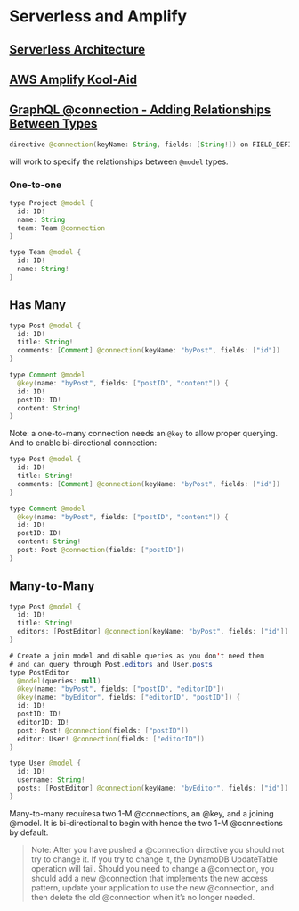 # Serverless and Amplify

## [Serverless Architecture](https://hackernoon.com/what-is-serverless-architecture-what-are-its-pros-and-cons-cc4b804022e9)


## [AWS Amplify Kool-Aid](https://aws.amazon.com/amplify/)

## [GraphQL @connection - Adding Relationships Between Types](https://docs.amplify.aws/cli/graphql-transformer/connection)
``` Java
directive @connection(keyName: String, fields: [String!]) on FIELD_DEFINITION
```
will work to specify the relationships between ```@model``` types.

### One-to-one
``` Java
type Project @model {
  id: ID!
  name: String
  team: Team @connection
}

type Team @model {
  id: ID!
  name: String!
}
```

## Has Many
``` Java
type Post @model {
  id: ID!
  title: String!
  comments: [Comment] @connection(keyName: "byPost", fields: ["id"])
}

type Comment @model
  @key(name: "byPost", fields: ["postID", "content"]) {
  id: ID!
  postID: ID!
  content: String!
}
```
Note: a one-to-many connection needs an ```@key``` to allow proper querying.
And to enable bi-directional connection:
``` Java
type Post @model {
  id: ID!
  title: String!
  comments: [Comment] @connection(keyName: "byPost", fields: ["id"])
}

type Comment @model
  @key(name: "byPost", fields: ["postID", "content"]) {
  id: ID!
  postID: ID!
  content: String!
  post: Post @connection(fields: ["postID"])
}
```

## Many-to-Many
``` Java
type Post @model {
  id: ID!
  title: String!
  editors: [PostEditor] @connection(keyName: "byPost", fields: ["id"])
}

# Create a join model and disable queries as you don't need them
# and can query through Post.editors and User.posts
type PostEditor
  @model(queries: null)
  @key(name: "byPost", fields: ["postID", "editorID"])
  @key(name: "byEditor", fields: ["editorID", "postID"]) {
  id: ID!
  postID: ID!
  editorID: ID!
  post: Post! @connection(fields: ["postID"])
  editor: User! @connection(fields: ["editorID"])
}

type User @model {
  id: ID!
  username: String!
  posts: [PostEditor] @connection(keyName: "byEditor", fields: ["id"])
}
```
Many-to-many requiresa two 1-M @connections, an @key, and a joining @model. It is bi-directional to begin with hence the two 1-M @connections by default.

> Note: After you have pushed a @connection directive you should not try to change it. If you try to change it, the DynamoDB UpdateTable operation will fail. Should you need to change a @connection, you should add a new @connection that implements the new access pattern, update your application to use the new @connection, and then delete the old @connection when it’s no longer needed.
